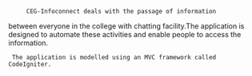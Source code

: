          CEG-Infoconnect deals with the passage of information 
between everyone in the college with chatting facility.The 
application is designed to automate these activities and enable 
people to access the information.
         
     The application is modelled using an MVC framework called CodeIgniter.
         
